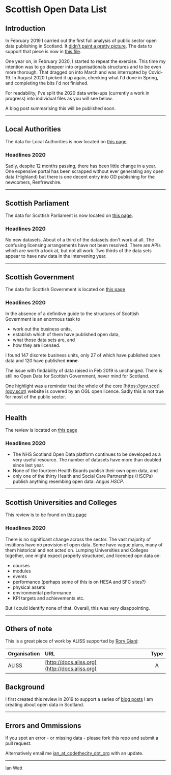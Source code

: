 # Scottish Open Data List

## Introduction
In February 2019 I carried out the first full analysis of public sector open data publishing in Scotland. It [didn't paint a pretty picture](https://codethecity.org/2019/11/15/scotlands-open-data-february-2019-an-update/). The data to support that piece is now in [this file](README_2019.md). 

One year on, in February 2020, I started to repeat the exercise. This time my intention was to go deepeer into organisationals structures and to be even more thorough. That dragged on into March and was interrupted by Covid-19. In August 2020 I picked it up again, checking what I'd done in Spring, and completing the bits I'd not finished.  

For readability, I've split the 2020 data write-ups (currently a work in progress) into individual files as you will see below. 

A blog post summarising this will be published soon. 

------

## Local Authorities
The data for Local Authorities is now located on [this page](Local_authorities.md).

### Headlines 2020
Sadly, despite 12 months passing, there has been little change in a year. One expensive portal has been scrapped without ever generating any open data (Highland) but there is one decent entry into OD publishing for the newcomers, Renfrewshire.

--- 

## Scottish Parliament
The data for Scottish Parliament is now located on [this page](Scottish_Parliament.md).

### Headlines 2020
No new datasets. About of a third of the datasets don't work at all. The confusing licensing arrangements have not been resolved. There are APIs which are worth a look at, but not all work. Two thirds of the data sets appear to have new data in the intervening year. 

---

## Scottish Government
The data for Scottish Government is located on [this page](Scottish_Government.md)

### Headlines 2020

In the absence of a definitive guide to the structures of Scottish Government is an enormous task to 
- work out the business units, 
- establish which of them have published open data,
- what those data sets are, and 
- how they are licensed.

I found 147 discrete business units, only 27 of which have published open data and 120 have published __none__. 

The issue with findability of data raised in Feb 2019 is unchanged. There is still no Open Data for Scottish Government, never mind for Scotland.

One highlight was a reminder that the whole of the core [https://gov.scot](gov.scot) website is covered by an OGL open licence. Sadly this is not true for most of the public sector. 


--- 

## Health 
The review is located on [this page](Health.md)

### Headlines 2020

- The NHS Scotland Open Data platform continues to be developed as a very useful resource. The number of datasets have more than doubled since last year. 
- None of the fourteen Health Boards publish their own open data, and 
- only one of the thirty Health and Social Care Partnerships (HSCPs) publish anything resembing open data: _Angus HSCP_. 

--- 

## Scottish Universities and Colleges
This review is to be found on [this page](FE.md)

### Headlines 2020
There is no significant change across the sector. The vast majority of institions have no provision of open data. Some have vague plans, many of them historical and not acted on. Lumping Universities and Colleges together, one might expect properly structured, and licenced opn data on:

* courses
* modules
* events
* performance (perhaps some of this is on HESA and SFC sites?)
* physical assets 
* environmental performance
* KPI targets and achievements etc.

But I could identify none of that. Overall, this was very disappointing. 

--- 

## Others of note

This is a great piece of work by ALISS supported by [Rory Giani](http://twitter.com/digitalwestie):

| Organisation      | URL       | Type |
| :------------- |:-------------|:------:|
|ALISS| [http://docs.aliss.org](http://docs.aliss.org) |A|

## Background

I first created this review in 2019 to support a series of [blog posts](https://codethecity.org/category/open-data/) I am creating about open data in Scotland. 

---
## Errors and Ommissions
If you spot an error - or missing data - please fork this repo and submit a pull request. 

Alternatively email me [ian_at_codethecity_dot_org](mailto:ian@codethecity.org) with an update. 

--- 

Ian Watt  
